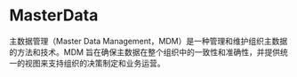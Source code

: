 # MasterData
主数据管理（Master Data Management，MDM）是一种管理和维护组织主数据的方法和技术。MDM 旨在确保主数据在整个组织中的一致性和准确性，并提供统一的视图来支持组织的决策制定和业务运营。
